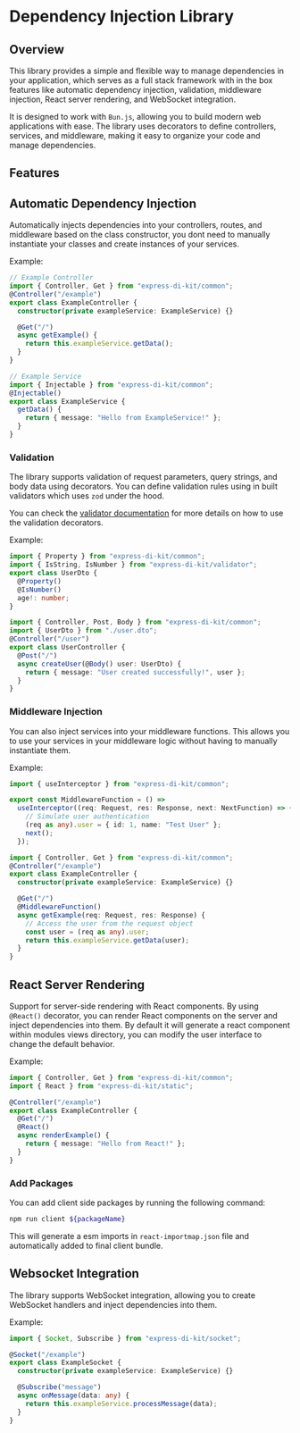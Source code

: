 # Dependency Injection Library

## Overview

This library provides a simple and flexible way to manage dependencies in your application, which serves as a full stack framework with in the box features like automatic dependency injection, validation, middleware injection, React server rendering, and WebSocket integration.

It is designed to work with `Bun.js`, allowing you to build modern web applications with ease. The library uses decorators to define controllers, services, and middleware, making it easy to organize your code and manage dependencies.

## Features

## Automatic Dependency Injection

Automatically injects dependencies into your controllers, routes, and middleware based on the class constructor, you dont need to manually instantiate your classes and create instances of your services.

Example:

```typescript
// Example Controller
import { Controller, Get } from "express-di-kit/common";
@Controller("/example")
export class ExampleController {
  constructor(private exampleService: ExampleService) {}

  @Get("/")
  async getExample() {
    return this.exampleService.getData();
  }
}

// Example Service
import { Injectable } from "express-di-kit/common";
@Injectable()
export class ExampleService {
  getData() {
    return { message: "Hello from ExampleService!" };
  }
}
```

### Validation

The library supports validation of request parameters, query strings, and body data using decorators. You can define validation rules using in built validators which uses `zod` under the hood.

You can check the [validator documentation](./lib/validator/README.md) for more details on how to use the validation decorators.

Example:

```typescript
import { Property } from "express-di-kit/common";
import { IsString, IsNumber } from "express-di-kit/validator";
export class UserDto {
  @Property()
  @IsNumber()
  age!: number;
}

import { Controller, Post, Body } from "express-di-kit/common";
import { UserDto } from "./user.dto";
@Controller("/user")
export class UserController {
  @Post("/")
  async createUser(@Body() user: UserDto) {
    return { message: "User created successfully!", user };
  }
}
```

### Middleware Injection

You can also inject services into your middleware functions. This allows you to use your services in your middleware logic without having to manually instantiate them.

Example:

```typescript
import { useInterceptor } from "express-di-kit/common";

export const MiddlewareFunction = () =>
  useInterceptor((req: Request, res: Response, next: NextFunction) => {
    // Simulate user authentication
    (req as any).user = { id: 1, name: "Test User" };
    next();
  });

import { Controller, Get } from "express-di-kit/common";
@Controller("/example")
export class ExampleController {
  constructor(private exampleService: ExampleService) {}

  @Get("/")
  @MiddlewareFunction()
  async getExample(req: Request, res: Response) {
    // Access the user from the request object
    const user = (req as any).user;
    return this.exampleService.getData(user);
  }
}
```

## React Server Rendering

Support for server-side rendering with React components.
By using `@React()` decorator, you can render React components on the server and inject dependencies into them. By default it will generate a react component within modules views directory, you can modify the user interface to change the default behavior.

Example:

```typescript
import { Controller, Get } from "express-di-kit/common";
import { React } from "express-di-kit/static";

@Controller("/example")
export class ExampleController {
  @Get("/")
  @React()
  async renderExample() {
    return { message: "Hello from React!" };
  }
}
```

### Add Packages

You can add client side packages by running the following command:

```bash
npm run client ${packageName}
```

This will generate a esm imports in `react-importmap.json` file and automatically added to final client bundle.

## Websocket Integration

The library supports WebSocket integration, allowing you to create WebSocket handlers and inject dependencies into them.

Example:

```typescript
import { Socket, Subscribe } from "express-di-kit/socket";

@Socket("/example")
export class ExampleSocket {
  constructor(private exampleService: ExampleService) {}

  @Subscribe("message")
  async onMessage(data: any) {
    return this.exampleService.processMessage(data);
  }
}
```
